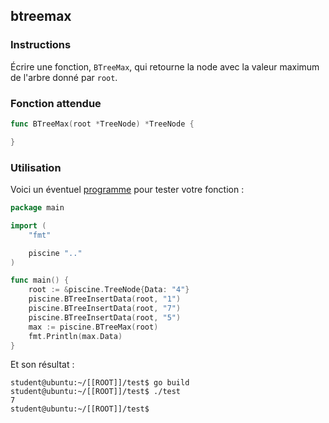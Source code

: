 ## btreemax

### Instructions

Écrire une fonction, `BTreeMax`, qui retourne la node avec la valeur maximum de l'arbre donné par `root`.

### Fonction attendue

```go
func BTreeMax(root *TreeNode) *TreeNode {

}
```

### Utilisation

Voici un éventuel [programme](TODO-LINK) pour tester votre fonction :

```go
package main

import (
	"fmt"

	piscine ".."
)

func main() {
	root := &piscine.TreeNode{Data: "4"}
	piscine.BTreeInsertData(root, "1")
	piscine.BTreeInsertData(root, "7")
	piscine.BTreeInsertData(root, "5")
	max := piscine.BTreeMax(root)
	fmt.Println(max.Data)
}
```

Et son résultat :

```console
student@ubuntu:~/[[ROOT]]/test$ go build
student@ubuntu:~/[[ROOT]]/test$ ./test
7
student@ubuntu:~/[[ROOT]]/test$
```
